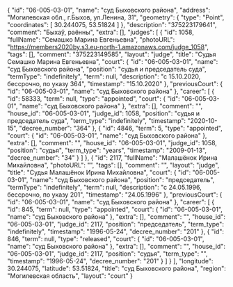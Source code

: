 {
    "id": "06-005-03-01",
    "name": "суд Быховского района",
    "address": "Могилевская обл., г.Быхов, ул.Ленина, 31",
    "geometry": {
        "type": "Point",
        "coordinates": [
            30.244075,
            53.51824
        ]
    },
    "description": "375223179641",
    "comment": "Быхаў, раённы",
    "extra": [],
    "judges": [
        {
            "id": 1058,
            "fullName": "Семашко Марина Евгеньевна",
            "photoURL": "https://members2020by.s3.eu-north-1.amazonaws.com/judge_1058",
            "tags": [],
            "comment": "375223149585",
            "layout": "judge",
            "title": "Судья Семашко Марина Евгеньевна",
            "court": {
                "id": "06-005-03-01",
                "name": "суд Быховского района",
                "position": "судья и председатель суда",
                "termType": "indefinitely",
                "term": null,
                "description": "c 15.10.2020, бессрочно, по указу 364",
                "timestamp": "15.10.2020"
            },
            "previousCourt": {
                "id": "06-005-03-01",
                "name": "суд Быховского района"
            },
            "career": [
                {
                    "id": 58333,
                    "term": null,
                    "type": "appointed",
                    "court": {
                        "id": "06-005-03-01",
                        "name": "суд Быховского района"
                    },
                    "extra": [],
                    "comment": "",
                    "house_id": "06-005-03-01",
                    "judge_id": 1058,
                    "position": "судья и председатель суда",
                    "term_type": "indefinitely",
                    "timestamp": "2020-10-15",
                    "decree_number": "364"
                },
                {
                    "id": 4846,
                    "term": 5,
                    "type": "appointed",
                    "court": {
                        "id": "06-005-03-01",
                        "name": "суд Быховского района"
                    },
                    "extra": [],
                    "comment": "",
                    "house_id": "06-005-03-01",
                    "judge_id": 1058,
                    "position": "судья",
                    "term_type": "years",
                    "timestamp": "2009-01-13",
                    "decree_number": "34"
                }
            ]
        },
        {
            "id": 2117,
            "fullName": "Малашёнок Ирина Михайловна",
            "photoURL": "",
            "tags": [],
            "comment": "",
            "layout": "judge",
            "title": "Судья Малашёнок Ирина Михайловна",
            "court": {
                "id": "06-005-03-01",
                "name": "суд Быховского района",
                "position": "председатель",
                "termType": "indefinitely",
                "term": null,
                "description": "c 24.05.1996, бессрочно, по указу 201",
                "timestamp": "24.05.1996"
            },
            "previousCourt": {
                "id": "06-005-03-01",
                "name": "суд Быховского района"
            },
            "career": [
                {
                    "id": 845,
                    "term": null,
                    "type": "appointed",
                    "court": {
                        "id": "06-005-03-01",
                        "name": "суд Быховского района"
                    },
                    "extra": [],
                    "comment": "",
                    "house_id": "06-005-03-01",
                    "judge_id": 2117,
                    "position": "председатель",
                    "term_type": "indefinitely",
                    "timestamp": "1996-05-24",
                    "decree_number": "201"
                },
                {
                    "id": 846,
                    "term": null,
                    "type": "released",
                    "court": {
                        "id": "06-005-03-01",
                        "name": "суд Быховского района"
                    },
                    "extra": [],
                    "comment": "",
                    "house_id": "06-005-03-01",
                    "judge_id": 2117,
                    "position": "судья",
                    "term_type": "",
                    "timestamp": "1996-05-24",
                    "decree_number": "201"
                }
            ]
        }
    ],
    "longitude": 30.244075,
    "latitude": 53.51824,
    "title": "суд Быховского района",
    "region": "Могилевская область",
    "layout": "court"
}
